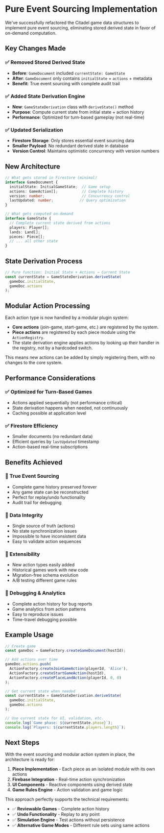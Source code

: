 # Pure Event Sourcing Implementation

We've successfully refactored the Citadel game data structures to implement pure event sourcing, eliminating stored derived state in favor of on-demand computation.

## Key Changes Made

### ✅ Removed Stored Derived State
- **Before**: `GameDocument` included `currentState: GameState`
- **After**: `GameDocument` only contains `initialState` + `actions` + metadata
- **Benefit**: True event sourcing with complete audit trail

### ✅ Added State Derivation Engine
- **New**: `GameStateDerivation` class with `deriveState()` method
- **Purpose**: Compute current state from initial state + action history
- **Performance**: Optimized for turn-based gameplay (not real-time)

### ✅ Updated Serialization
- **Firestore Storage**: Only stores essential event sourcing data
- **Smaller Payload**: No redundant derived state in database
- **Version Control**: Maintains optimistic concurrency with version numbers

## New Architecture

```typescript
// What gets stored in Firestore (minimal)
interface GameDocument {
  initialState: InitialGameState;  // Game setup
  actions: GameAction[];           // Complete history
  version: number;                 // Concurrency control
  lastUpdated: number;            // Query optimization
}

// What gets computed on-demand
interface GameState {
  // Complete current state derived from actions
  players: Player[];
  lands: Land[];
  pieces: Piece[];
  // ... all other state
}
```

## State Derivation Process

```typescript
// Pure function: Initial State + Actions → Current State
const currentState = GameStateDerivation.deriveState(
  gameDoc.initialState, 
  gameDoc.actions
);
```


## Modular Action Processing

Each action type is now handled by a modular plugin system:

- **Core actions** (join-game, start-game, etc.) are registered by the system.
- **Piece actions** are registered by each piece module using the `ActionRegistry`.
- The state derivation engine applies actions by looking up their handler in the registry, not by a hardcoded switch.

This means new actions can be added by simply registering them, with no changes to the core system.

## Performance Considerations

### ✅ Optimized for Turn-Based Games
- Actions applied sequentially (not performance critical)
- State derivation happens when needed, not continuously
- Caching possible at application level

### ✅ Firestore Efficiency
- Smaller documents (no redundant data)
- Efficient queries by `lastUpdated` timestamp
- Action-based real-time subscriptions

## Benefits Achieved

### 🎯 True Event Sourcing
- Complete game history preserved forever
- Any game state can be reconstructed
- Perfect for replay/undo functionality
- Audit trail for debugging

### 🎯 Data Integrity  
- Single source of truth (actions)
- No state synchronization issues
- Impossible to have inconsistent data
- Easy to validate action sequences

### 🎯 Extensibility
- New action types easily added
- Historical games work with new code
- Migration-free schema evolution
- A/B testing different game rules

### 🎯 Debugging & Analytics
- Complete action history for bug reports
- Game analytics from action patterns
- Easy to reproduce issues
- Time-travel debugging possible

## Example Usage

```typescript
// Create game
const gameDoc = GameFactory.createGameDocument(hostId);

// Add actions over time
gameDoc.actions.push(
  ActionFactory.createJoinGameAction(playerId, 'Alice'),
  ActionFactory.createStartGameAction(hostId),
  ActionFactory.createPlaceLandAction(playerId, 0, 0)
);

// Get current state when needed
const currentState = GameStateDerivation.deriveState(
  gameDoc.initialState, 
  gameDoc.actions
);

// Use current state for UI, validation, etc.
console.log(`Game phase: ${currentState.phase}`);
console.log(`Players: ${currentState.players.length}`);
```

## Next Steps

With the event sourcing and modular action system in place, the architecture is ready for:

1. **Piece Implementation** - Each piece as an isolated module with its own actions
2. **Firebase Integration** - Real-time action synchronization
3. **UI Components** - Reactive components using derived state
4. **Game Rules Engine** - Action validation and game logic

This approach perfectly supports the technical requirements:
- ✅ **Reviewable Games** - Complete action history
- ✅ **Undo Functionality** - Replay to any point
- ✅ **Simulation Engine** - Test actions without persistence
- ✅ **Alternative Game Modes** - Different rule sets using same actions
